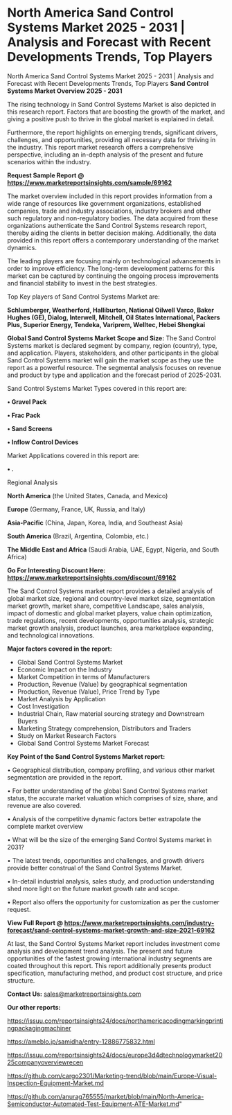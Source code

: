 # North America Sand Control Systems Market 2025 - 2031 | Analysis and Forecast with Recent Developments Trends, Top Players
North America Sand Control Systems Market 2025 - 2031 | Analysis and Forecast with Recent Developments Trends, Top Players
<Strong> Sand Control Systems Market Overview 2025 - 2031</strong>

The rising technology in Sand Control Systems Market is also depicted in this research report. Factors that are boosting the growth of the market, and giving a positive push to thrive in the global market is explained in detail.

Furthermore, the report highlights on emerging trends, significant drivers, challenges, and opportunities, providing all necessary data for thriving in the industry. This report market research offers a comprehensive perspective, including an in-depth analysis of the present and future scenarios within the industry.

<strong>Request Sample Report @ <a href=https://www.marketreportsinsights.com/sample/69162>https://www.marketreportsinsights.com/sample/69162</a></strong>

The market overview included in this report provides information from a wide range of resources like government organizations, established companies, trade and industry associations, industry brokers and other such regulatory and non-regulatory bodies. The data acquired from these organizations authenticate the Sand Control Systems research report, thereby aiding the clients in better decision making. Additionally, the data provided in this report offers a contemporary understanding of the market dynamics.

The leading players are focusing mainly on technological advancements in order to improve efficiency. The long-term development patterns for this market can be captured by continuing the ongoing process improvements and financial stability to invest in the best strategies.

Top Key players of Sand Control Systems Market are:

<strong>Schlumberger, Weatherford, Halliburton, National Oilwell Varco, Baker Hughes (GE), Dialog, Interwell, Mitchell, Oil States International, Packers Plus, Superior Energy, Tendeka, Variprem, Welltec, Hebei Shengkai</strong>

<strong><b>Global Sand Control Systems Market Scope and Size:</b></strong>
The Sand Control Systems market is declared segment by company, region (country), type, and application. Players, stakeholders, and other participants in the global Sand Control Systems market will gain the market scope as they use the report as a powerful resource. The segmental analysis focuses on revenue and product by type and application and the forecast period of 2025-2031.

Sand Control Systems Market Types covered in this report are:

<strong>• Gravel Pack

• Frac Pack

• Sand Screens

• Inflow Control Devices</strong>

Market Applications covered in this report are:

<strong>• .</strong> 

Regional Analysis

<strong>North America</strong> (the United States, Canada, and Mexico)

<strong>Europe</strong> (Germany, France, UK, Russia, and Italy)

<strong>Asia-Pacific</strong> (China, Japan, Korea, India, and Southeast Asia)

<strong>South America</strong> (Brazil, Argentina, Colombia, etc.)

<strong>The Middle East and Africa</strong> (Saudi Arabia, UAE, Egypt, Nigeria, and South Africa)

<strong>Go For Interesting Discount Here: <a href=https://www.marketreportsinsights.com/discount/69162>https://www.marketreportsinsights.com/discount/69162</a></strong>

The Sand Control Systems market report provides a detailed analysis of global market size, regional and country-level market size, segmentation market growth, market share, competitive Landscape, sales analysis, impact of domestic and global market players, value chain optimization, trade regulations, recent developments, opportunities analysis, strategic market growth analysis, product launches, area marketplace expanding, and technological innovations.

<strong><b>Major factors covered in the report:</b></strong>
<ul>
  <li>Global Sand Control Systems Market </li>
  <li>Economic Impact on the Industry</li>
  <li>Market Competition in terms of Manufacturers</li>
  <li>Production, Revenue (Value) by geographical segmentation</li>
  <li>Production, Revenue (Value), Price Trend by Type</li>
  <li>Market Analysis by Application</li>
  <li>Cost Investigation</li>
  <li>Industrial Chain, Raw material sourcing strategy and Downstream Buyers</li>
  <li>Marketing Strategy comprehension, Distributors and Traders</li>
  <li>Study on Market Research Factors</li>
  <li>Global Sand Control Systems Market Forecast</li>
</ul>

<strong><b>Key Point of the Sand Control Systems Market report:</b></strong>

• Geographical distribution, company profiling, and various other market segmentation are provided in the report.

• For better understanding of the global Sand Control Systems market status, the accurate market valuation which comprises of size, share, and revenue are also covered.

• Analysis of the competitive dynamic factors better extrapolate the complete market overview

• What will be the size of the emerging Sand Control Systems market in 2031?

• The latest trends, opportunities and challenges, and growth drivers provide better construal of the Sand Control Systems Market.

• In-detail industrial analysis, sales study, and production understanding shed more light on the future market growth rate and scope.

• Report also offers the opportunity for customization as per the customer request.

<strong><b>View Full Report @ <a href=https://www.marketreportsinsights.com/industry-forecast/sand-control-systems-market-growth-and-size-2021-69162>https://www.marketreportsinsights.com/industry-forecast/sand-control-systems-market-growth-and-size-2021-69162</a></b></strong>


At last, the Sand Control Systems Market report includes investment come analysis and development trend analysis. The present and future opportunities of the fastest growing international industry segments are coated throughout this report. This report additionally presents product specification, manufacturing method, and product cost structure, and price structure.

<strong>Contact Us:</strong>
sales@marketreportsinsights.com

<strong>Our other reports:</strong>

<a href=https://issuu.com/reportsinsights24/docs/northamericacodingmarkingprintingpackagingmachiner>https://issuu.com/reportsinsights24/docs/northamericacodingmarkingprintingpackagingmachiner</a>

<a href=https://ameblo.jp/samidha/entry-12886775832.html>https://ameblo.jp/samidha/entry-12886775832.html</a>

<a href=https://issuu.com/reportsinsights24/docs/europe3d4dtechnologymarket2025companyoverviewrecen>https://issuu.com/reportsinsights24/docs/europe3d4dtechnologymarket2025companyoverviewrecen</a>

<a href=https://github.com/cargo2301/Marketing-trend/blob/main/Europe-Visual-Inspection-Equipment-Market.md>https://github.com/cargo2301/Marketing-trend/blob/main/Europe-Visual-Inspection-Equipment-Market.md</a>

<a href=https://github.com/anurag765555/market/blob/main/North-America-Semiconductor-Automated-Test-Equipment-ATE-Market.md>https://github.com/anurag765555/market/blob/main/North-America-Semiconductor-Automated-Test-Equipment-ATE-Market.md</a>"
